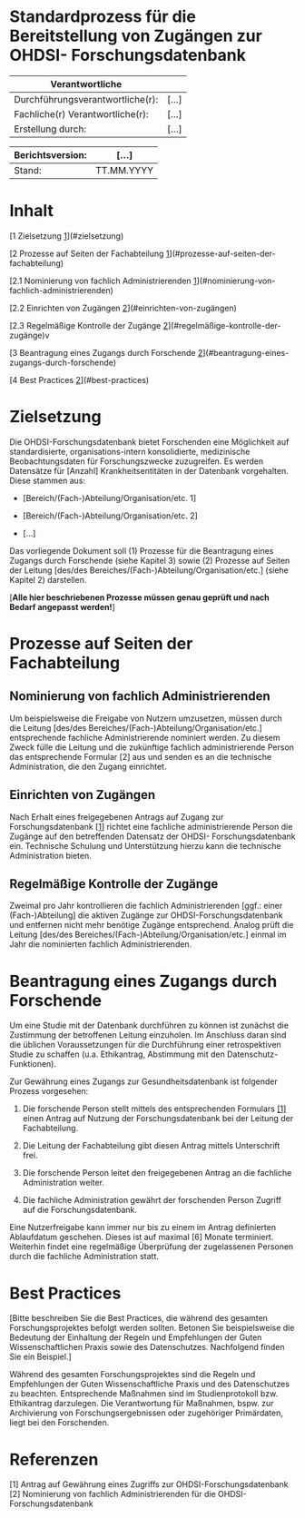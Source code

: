 <H1> Standardprozess für die Bereitstellung von Zugängen zur OHDSI-
Forschungsdatenbank </H1>

| Verantwortliche                  |                                 |
|----------------------------------|---------------------------------|
| Durchführungsverantwortliche(r): | <span class="mark">\[…\]</span> |
| Fachliche(r) Verantwortliche(r): | <span class="mark">\[…\]</span> |
| Erstellung durch:                | <span class="mark">\[…\]</span> |

| Berichtsversion: | <span class="mark">\[…\]</span>      |
|------------------|--------------------------------------|
| Stand:           | <span class="mark">TT.MM.YYYY</span> |

# Inhalt

[1 Zielsetzung [1](#zielsetzung)](#zielsetzung)

[2 Prozesse auf Seiten der Fachabteilung
[1](#prozesse-auf-seiten-der-fachabteilung)](#prozesse-auf-seiten-der-fachabteilung)

[2.1 Nominierung von fachlich Administrierenden
[1](#nominierung-von-fachlich-administrierenden)](#nominierung-von-fachlich-administrierenden)

[2.2 Einrichten von Zugängen
[2](#einrichten-von-zugängen)](#einrichten-von-zugängen)

[2.3 Regelmäßige Kontrolle der Zugänge
[2](#regelmäßige-kontrolle-der-zugänge)](#regelmäßige-kontrolle-der-zugänge)v

[3 Beantragung eines Zugangs durch Forschende
[2](#beantragung-eines-zugangs-durch-forschende)](#beantragung-eines-zugangs-durch-forschende)

[4 Best Practices [2](#best-practices)](#best-practices)


# Zielsetzung

Die OHDSI-Forschungsdatenbank bietet Forschenden eine Möglichkeit auf
standardisierte, organisations-intern konsolidierte, medizinische
Beobachtungsdaten für Forschungszwecke zuzugreifen. Es werden Datensätze
für <span class="mark">\[Anzahl\]</span> Krankheitsentitäten in der
Datenbank vorgehalten. Diese stammen aus:

- <span class="mark">\[Bereich/(Fach-)Abteilung/Organisation/etc.
  1\]</span>

- <span class="mark">\[Bereich/(Fach-)Abteilung/Organisation/etc.
  2\]</span>

- <span class="mark">\[…\]</span>

Das vorliegende Dokument soll (1) Prozesse für die Beantragung eines
Zugangs durch Forschende (siehe Kapitel 3) sowie (2) Prozesse auf Seiten
der Leitung <span class="mark">\[des/des
Bereiches/(Fach-)Abteilung/Organisation/etc.\]</span> (siehe Kapitel 2)
darstellen.

<span class="mark">\[**Alle hier beschriebenen Prozesse müssen genau
geprüft und nach Bedarf angepasst werden!**\]</span>

# Prozesse auf Seiten der Fachabteilung

## Nominierung von fachlich Administrierenden

Um beispielsweise die Freigabe von Nutzern umzusetzen, müssen durch die
Leitung <span class="mark">\[des/des
Bereiches/(Fach-)Abteilung/Organisation/etc.\]</span> entsprechende
fachliche Administrierende nominiert werden. Zu diesem Zweck fülle die
Leitung und die zukünftige fachlich administrierende Person das entsprechende Formular [2] aus und senden es an die technische Administration, die
den Zugang einrichtet.

## Einrichten von Zugängen

Nach Erhalt eines freigegebenen Antrags auf Zugang zur Forschungsdatenbank [\[1\]](#ref1)  richtet eine fachliche administrierende Person die Zugänge
auf den betreffenden Datensatz der OHDSI- Forschungsdatenbank ein.
Technische Schulung und Unterstützung hierzu kann die technische
Administration bieten.

## Regelmäßige Kontrolle der Zugänge

Zweimal pro Jahr kontrollieren die fachlich Administrierenden
<span class="mark">\[ggf.: einer (Fach-)Abteilung\]</span> die aktiven
Zugänge zur OHDSI-Forschungsdatenbank und entfernen nicht mehr benötige
Zugänge entsprechend. Analog prüft die Leitung
<span class="mark">\[des/des
Bereiches/(Fach-)Abteilung/Organisation/etc.\]</span> einmal im Jahr die
nominierten fachlich Administrierenden.

# Beantragung eines Zugangs durch Forschende

Um eine Studie mit der Datenbank durchführen zu können ist zunächst die
Zustimmung der betroffenen Leitung einzuholen. Im Anschluss daran sind
die üblichen Voraussetzungen für die Durchführung einer retrospektiven
Studie zu schaffen (u.a. Ethikantrag, Abstimmung mit den
Datenschutz-Funktionen).

Zur Gewährung eines Zugangs zur Gesundheitsdatenbank ist folgender
Prozess vorgesehen:

1.  Die forschende Person stellt mittels des entsprechenden Formulars [\[1\]](#ref1)
    einen Antrag auf Nutzung der Forschungsdatenbank bei der Leitung der
    Fachabteilung.

2.  Die Leitung der Fachabteilung gibt diesen Antrag mittels
    Unterschrift frei.

3.  Die forschende Person leitet den freigegebenen Antrag an die
    fachliche Administration weiter.

4.  Die fachliche Administration gewährt der forschenden Person Zugriff
    auf die Forschungsdatenbank.

Eine Nutzerfreigabe kann immer nur bis zu einem im Antrag definierten
Ablaufdatum geschehen. Dieses ist auf maximal
<span class="mark">\[6\]</span> Monate terminiert. Weiterhin findet eine
regelmäßige Überprüfung der zugelassenen Personen durch die fachliche
Administration statt.

# Best Practices

<span class="mark">\[Bitte beschreiben Sie die Best Practices, die
während des gesamten Forschungsprojektes befolgt werden sollten. Betonen
Sie beispielsweise die Bedeutung der Einhaltung der Regeln und
Empfehlungen der Guten Wissenschaftlichen Praxis sowie des
Datenschutzes. Nachfolgend finden Sie ein Beispiel.\]</span>

Während des gesamten Forschungsprojektes sind die Regeln und
Empfehlungen der Guten Wissenschaftliche Praxis und des Datenschutzes zu
beachten. Entsprechende Maßnahmen sind im Studienprotokoll bzw.
Ethikantrag darzulegen. Die Verantwortung für Maßnahmen, bspw. zur
Archivierung von Forschungsergebnissen oder zugehöriger Primärdaten,
liegt bei den Forschenden.

# Referenzen


<a id="ref1">\[1\] Antrag auf Gewährung eines Zugriffs zur OHDSI-Forschungsdatenbank</a>
[2] Nominierung von fachlich Administrierenden für die OHDSI-Forschungsdatenbank

